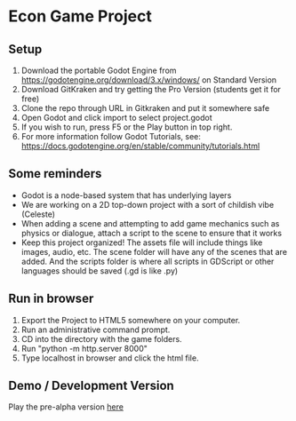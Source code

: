 # Econ Game Project

## Setup
1. Download the portable Godot Engine from https://godotengine.org/download/3.x/windows/ on Standard Version
2. Download GitKraken and try getting the Pro Version (students get it for free)
3. Clone the repo through URL in Gitkraken and put it somewhere safe
4. Open Godot and click import to select project.godot
5. If you wish to run, press F5 or the Play button in top right.
6. For more information follow Godot Tutorials, see: https://docs.godotengine.org/en/stable/community/tutorials.html

## Some reminders
* Godot is a node-based system that has underlying layers
* We are working on a 2D top-down project with a sort of childish vibe (Celeste)
* When adding a scene and attempting to add game mechanics such as physics or dialogue, attach a script to the scene to ensure that it works
* Keep this project organized! The assets file will include things like images, audio, etc. The scene folder will have any of the scenes that are added. And the scripts folder is where all scripts in GDScript or other languages should be saved (.gd is like .py)

## Run in browser
1. Export the Project to HTML5 somewhere on your computer.
2. Run an administrative command prompt.
3. CD into the directory with the game folders.
4. Run "python -m http.server 8000"
5. Type localhost in browser and click the html file.

## Demo / Development Version
Play the pre-alpha version [here](https://devt02.itch.io/economics-game)
